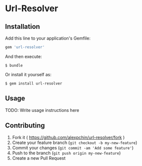 # Url-Resolver

## Installation

Add this line to your application's Gemfile:

```ruby
gem 'url-resolver'
```

And then execute:

    $ bundle

Or install it yourself as:

    $ gem install url-resolver

## Usage

TODO: Write usage instructions here

## Contributing

1. Fork it ( https://github.com/alexpchin/url-resolver/fork )
2. Create your feature branch (`git checkout -b my-new-feature`)
3. Commit your changes (`git commit -am 'Add some feature'`)
4. Push to the branch (`git push origin my-new-feature`)
5. Create a new Pull Request
